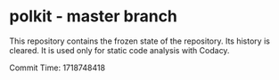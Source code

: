 # polkit - master branch

This repository contains the frozen state of the repository.
Its history is cleared. It is used only for static code
analysis with Codacy.

Commit Time: 1718748418
